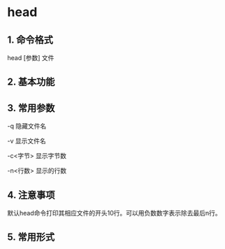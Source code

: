 # head

## 1. 命令格式

head [参数] 文件

## 2. 基本功能

## 3. 常用参数

-q 隐藏文件名

-v 显示文件名

-c<字节> 显示字节数

-n<行数> 显示的行数

## 4. 注意事项

默认head命令打印其相应文件的开头10行。可以用负数数字表示除去最后n行。

## 5. 常用形式
